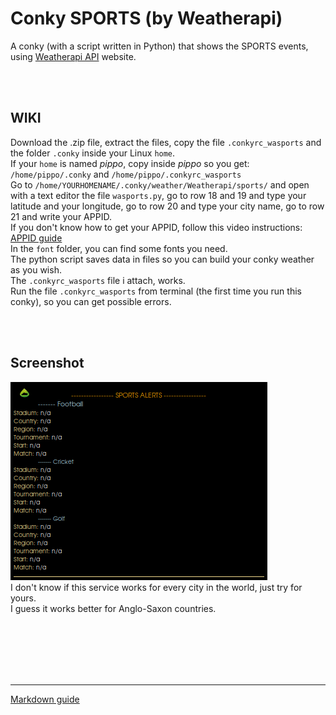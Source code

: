 # Conky SPORTS (by Weatherapi)
 
A conky (with a script written in Python) that shows the SPORTS events, using [Weatherapi API](https://www.weatherapi.com/) website.<br>

<br>
<br>

## **WIKI**<br>

Download the .zip file, extract the files, copy the file `.conkyrc_wasports` and the folder `.conky` inside your Linux `home`.<br>
If your `home` is named *pippo*, copy inside *pippo* so you get: `/home/pippo/.conky` and `/home/pippo/.conkyrc_wasports`<br>
Go to `/home/YOURHOMENAME/.conky/weather/Weatherapi/sports/` and open with a text editor the file `wasports.py`, go to row 18 and 19 and type your latitude and your longitude, go to row 20 and type your city name, go to row 21 and write your APPID.<br>
If you don't know how to get your APPID, follow this video instructions: [APPID guide](https://www.youtube.com/watch?v=FgRy3O12DKo&list=PLTjXqPpTV2L84EMOTS0EKjUvGxnNDtVM3&index=23)<br>
In the `font` folder, you can find some fonts you need.<br>
The python script saves data in files so you can build your conky weather as you wish.<br>
The `.conkyrc_wasports` file i attach, works.<br>
Run the file `.conkyrc_wasports` from terminal (the first time you run this conky), so you can get possible errors. 




<br>
<br>

## Screenshot

![](https://github.com/TheHeadlessOfficial/sportsWA/blob/main/.conky/docs/screenshot.png)<br>
I don't know if this service works for every city in the world, just try for yours.<br>
I guess it works better for Anglo-Saxon countries.

<br>
<br>
<br>
<br>
<br>

---
[Markdown guide](https://docs.github.com/en/get-started/writing-on-github/getting-started-with-writing-and-formatting-on-github/basic-writing-and-formatting-syntax)

